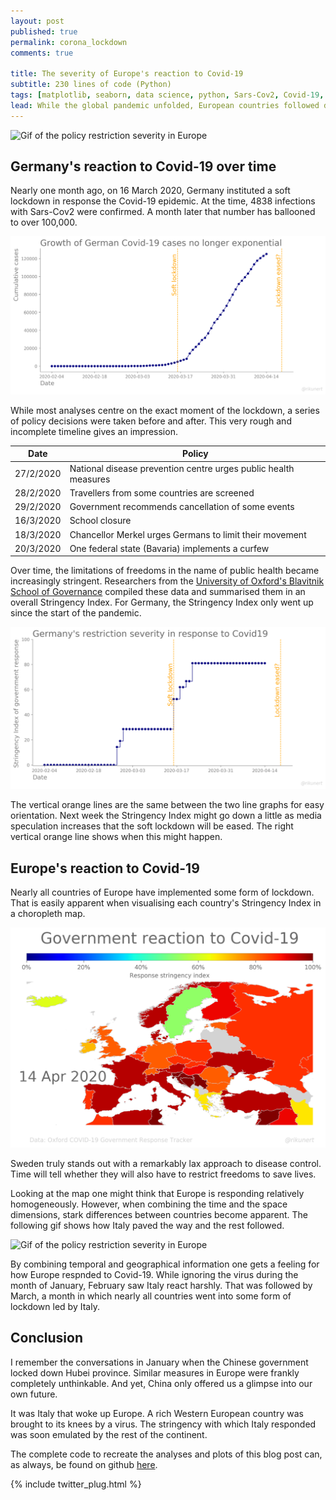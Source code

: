 ```yaml
---
layout: post
published: true
permalink: corona_lockdown
comments: true

title: The severity of Europe's reaction to Covid-19
subtitle: 230 lines of code (Python)
tags: [matplotlib, seaborn, data science, python, Sars-Cov2, Covid-19, Corona, gif, choropleth, map, geopandas]
lead: While the global pandemic unfolded, European countries followed different strategies. Some reacted radically and fast. Others are still taking their time. In this blog post I will characterise the policy decisions to the novel Corona virus.
---
```


![Gif of the policy restriction severity in Europe](https://raw.githubusercontent.com/rikunert/corona/master/severity_gif/corona_lockdown_timeline_100dpi.gif "Gif of the policy restriction severity in Europe (Sars-Cov-2, Covid-19, Corona))")

<!--excerpt-->

## Germany's reaction to Covid-19 over time

Nearly one month ago, on 16 March 2020, Germany instituted a soft lockdown in response the Covid-19 epidemic.
At the time, 4838 infections with Sars-Cov2 were confirmed.
A month later that number has ballooned to over 100,000.

![Development of total Covid-19 cases over time in Germany](https://raw.githubusercontent.com/rikunert/corona/master/D_cum_cases_ox.png "Development of total Covid-19 cases in Germany")

While most analyses centre on the exact moment of the lockdown, a series of policy decisions were taken before and after.
This very rough and incomplete timeline gives an impression.

Date | Policy
---|---
27/2/2020 | National disease prevention centre urges public health measures
28/2/2020 | Travellers from some countries are screened
29/2/2020 | Government recommends cancellation of some events
16/3/2020 | School closure
18/3/2020 | Chancellor Merkel urges Germans to limit their movement
20/3/2020 | One federal state (Bavaria) implements a curfew

Over time, the limitations of freedoms in the name of public health became increasingly stringent.
Researchers from the [University of Oxford's Blavitnik School of Governance](https://www.bsg.ox.ac.uk/research/research-projects/coronavirus-government-response-tracker) compiled these data and summarised them in an overall Stringency Index.
For Germany, the Stringency Index only went up since the start of the pandemic.

![Development of Germany's Stringency Index quantifying the policy response to Covid-19](https://raw.githubusercontent.com/rikunert/corona/master/D_restriction_severity.png "Development of Germany's Stringency Index quantifying the policy response to Covid-19")

The vertical orange lines are the same between the two line graphs for easy orientation.
Next week the Stringency Index might go down a little as media speculation increases that the soft lockdown will be eased.
The right vertical orange line shows when this might happen.

## Europe's reaction to Covid-19

Nearly all countries of Europe have implemented some form of lockdown.
That is easily apparent when visualising each country's Stringency Index in a choropleth map.

![Development of Europe's Stringency Index quantifying the policy response to Covid-19](https://raw.githubusercontent.com/rikunert/corona/master/EU_restriction_severity.png "Development of Europe's Stringency Index quantifying the policy response to Covid-19")

Sweden truly stands out with a remarkably lax approach to disease control.
Time will tell whether they will also have to restrict freedoms to save lives.

Looking at the map one might think that Europe is responding relatively homogeneously.
However, when combining the time and the space dimensions, stark differences between countries become apparent.
The following gif shows how Italy paved the way and the rest followed.

![Gif of the policy restriction severity in Europe](https://raw.githubusercontent.com/rikunert/corona/master/severity_gif/corona_lockdown_timeline_100dpi.gif "Gif of the policy restriction severity in Europe (Sars-Cov-2, Covid-19, Corona))")

By combining temporal and geographical information one gets a feeling for how Europe respnded to Covid-19.
While ignoring the virus during the month of January, February saw Italy react harshly.
That was followed by March, a month in which nearly all countries went into some form of lockdown led by Italy.

## Conclusion

I remember the conversations in January when the Chinese government locked down Hubei province.
Similar measures in Europe were frankly completely unthinkable.
And yet, China only offered us a glimpse into our own future.

It was Italy that woke up Europe.
A rich Western European country was brought to its knees by a virus.
The stringency with which Italy responded was soon emulated by the rest of the continent.

The complete code to recreate the analyses and plots of this blog post can, as always, be found on github [here](https://github.com/rikunert/corona/blob/master/government_response.ipynb).

{% include twitter_plug.html %}
